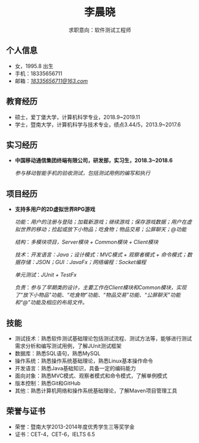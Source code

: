  <center>
         <div>          
             <h1>李晨晓</h1>
             <div>
                <span>
                    求职意向：软件测试工程师
                </span>
             </div>
         </div>
 </center>

 ## 个人信息 

 - 女，1995.8 出生
 - 手机：18335656711
 - 邮箱：*18335656711@163.com*

## 教育经历

- 硕士，爱丁堡大学，计算机科学专业，2018.9~2019.11
- 学士，暨南大学，计算机科学与技术专业，绩点3.44/5，2013.9~2017.6


## 实习经历

- **中国移动通信集团终端有限公司，研发部，实习生，2018.3~2018.6**
   
  *参与移动智能手机的验收测试，包括测试用例的编写和执行*

## 项目经历

- **支持多用户的2D虚拟世界RPG游戏**

  *功能*：*用户的注册与登陆；加载新游戏；继续游戏；保存游戏数据；用户在虚拟世界的移动；捡起或放下小物品；吃食物；物品交易；公屏聊天；@功能*
  
  *结构*：*多模块项目，Server模块 + Common模块 + Client模块*
  
  *技术*：*开发语言：Java；设计模式：MVC模式 + 观察者模式 + 命令模式；数据存储：JSON；GUI：JavaFx；网络编程：Socket编程*
         
  *单元测试*：*JUnit + TestFx*
  
  *负责*：*参与了早期类的设计，主要工作在Client模块和Common模块，实现了“放下小物品”功能、“吃食物”功能、“物品交易”功能、“公屏聊天”功能和“@”功能及相应的布局文件。*

## 技能

- 测试技术：熟悉软件测试基础理论包括测试流程、测试方法等，能够进行测试需求分析和编写测试用例，了解JUnit测试框架
- 数据库：熟悉SQL语句，熟悉MySQL
- 操作系统：熟悉操作系统基础理论，熟悉Linux基本操作命令
- 开发语言：熟悉Java基础知识，具备一定的编码能力
- 面向对象：熟悉MVC模式、观察者模式和命令模式，了解单例模式
- 版本控制：熟悉Git和GitHub
- 其他：熟悉计算机网络和操作系统基础理论，了解Maven项目管理工具

## 荣誉与证书
- 荣誉：暨南大学2013-2014年度优秀学生三等奖学金
- 证书：CET-4，CET-6，IELTS 6.5

